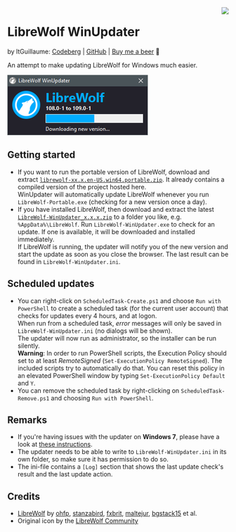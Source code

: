 <img src="LibreWolf-WinUpdater.ico" align="right">

# LibreWolf WinUpdater
by ltGuillaume: [Codeberg](https://codeberg.org/ltGuillaume) | [GitHub](https://github.com/ltGuillaume) | [Buy me a beer](https://buymeacoff.ee/ltGuillaume) 🍺

An attempt to make updating LibreWolf for Windows much easier.

![LibreWolf WinUpdater](SCREENSHOT.png)

## Getting started
- If you want to run the portable version of LibreWolf, download and extract [`librewolf-xx.x.en-US.win64.portable.zip`](https://gitlab.com/librewolf-community/browser/windows/-/releases). It already contains a compiled version of the project hosted here.  
  WinUpdater will automatically update LibreWolf whenever you run `LibreWolf-Portable.exe` (checking for a new version once a day).  
- If you have installed LibreWolf, then download and extract the latest [`LibreWolf-WinUpdater_x.x.x.zip`](https://codeberg.org/ltGuillaume/LibreWolf-WinUpdater/releases) to a folder you like, e.g. `%AppData%\LibreWolf`. Run `LibreWolf-WinUpdater.exe` to check for an update. If one is available, it will be downloaded and installed immediately.  
  If LibreWolf is running, the updater will notify you of the new version and start the update as soon as you close the browser. The last result can be found in `LibreWolf-WinUpdater.ini`.  

## Scheduled updates
- You can right-click on `ScheduledTask-Create.ps1` and choose `Run with PowerShell` to create a scheduled task (for the current user account) that checks for updates every 4 hours, and at logon.  
  When run from a scheduled task, _error_ messages will only be saved in  `LibreWolf-WinUpdater.ini` (no dialogs will be shown).  
  The updater will now run as administrator, so the installer can be run silently.  
  __Warning__: In order to run PowerShell scripts, the Execution Policy should set to at least _RemoteSigned_ (`Set-ExecutionPolicy RemoteSigned`). The included scripts try to automatically do that. You can reset this policy in an elevated PowerShell window by typing `Set-ExecutionPolicy Default` and `Y`.
- You can remove the scheduled task by right-clicking on `ScheduledTask-Remove.ps1` and choosing `Run with PowerShell`.

## Remarks
- If you're having issues with the updater on __Windows 7__, please have a look at [these instructions](https://codeberg.org/ltGuillaume/LibreWolf-WinUpdater/issues/15).
- The updater needs to be able to write to `LibreWolf-WinUpdater.ini` in its own folder, so make sure it has permission to do so.
- The ini-file contains a `[Log]` section that shows the last update check's result and the last update action.

## Credits
* [LibreWolf](https://librewolf.net) by [ohfp](https://gitlab.com/ohfp), [stanzabird](https://stanzabird.nl), [fxbrit](https://gitlab.com/fxbrit), [maltejur](https://gitlab.com/maltejur), [bgstack15](https://bgstack15.wordpress.com) et al.
* Original icon by the [LibreWolf Community](https://gitlab.com/librewolf-community/branding/-/tree/master/icon)
